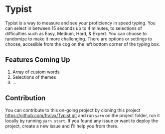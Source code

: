 # Typist
Typist is a way to measure and see your proficiency in speed typing. You can select in between 15 seconds up to 4 minutes, to selections of difficulties such as Easy, Medium, Hard, & Expert. You can choose to randomize to make it more challenging. There are options or settings to choose, accesible from the cog on the left bottom corner of the typing box.

## Features Coming Up
1. Array of custom words
2. Selections of themes
3. ...

## Contribution
You can contribute to this on-going project by cloning this project https://github.com/fralyx/Typist.git and run ```yarn``` on the project folder, run it locally by running ```yarn start```. If you found any issue or want to deploy the project, create a new issue and I'll help you from there.
